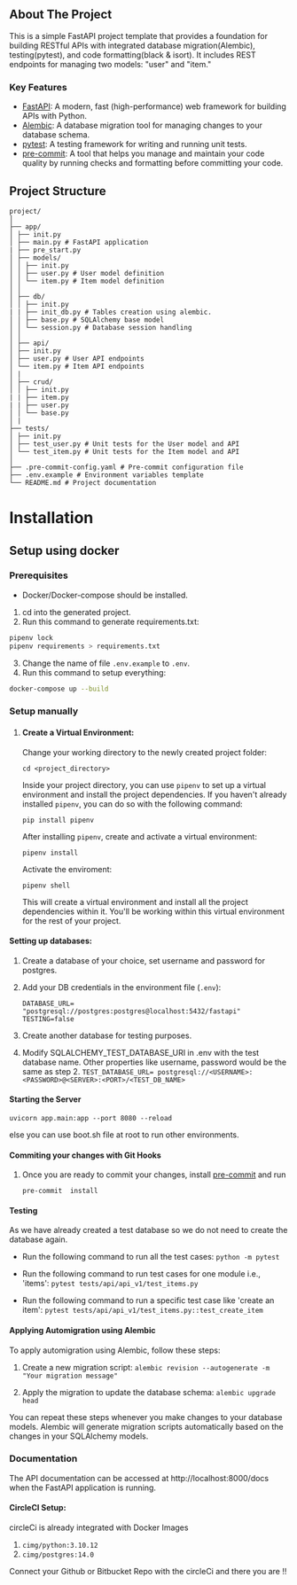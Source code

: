 ## About The Project

This is a simple FastAPI project template that provides a foundation for building RESTful APIs with integrated database migration(Alembic), testing(pytest), and code formatting(black & isort). It includes REST endpoints for managing two models: "user" and "item."


### Key Features
  - [FastAPI](https://fastapi.tiangolo.com/): A modern, fast (high-performance) web framework for building APIs with Python.
  - [Alembic](https://alembic.sqlalchemy.org/en/latest/): A database migration tool for managing changes to your database schema.
  - [pytest](https://docs.pytest.org/en/7.4.x/): A testing framework for writing and running unit tests.
  - [pre-commit](https://pre-commit.com/): A tool that helps you manage and maintain your code quality by running checks and formatting before committing your code.


## Project Structure

```
project/
│
├── app/
│ ├── init.py
│ ├── main.py # FastAPI application
| ├── pre_start.py
│ ├── models/
│ │ ├── init.py
│ │ ├── user.py # User model definition
│ │ └── item.py # Item model definition
│ │
│ ├── db/
│ │ ├── init.py
| | ├── init_db.py # Tables creation using alembic.
│ │ ├── base.py # SQLAlchemy base model
│ │ └── session.py # Database session handling
│ │
│ ├── api/
│ ├── init.py
│ ├── user.py # User API endpoints
│ └── item.py # Item API endpoints
│ |
│ ├── crud/
│ │ ├── init.py
| | ├── item.py
| | ├── user.py
│ │ └── base.py
│ |
├── tests/
│ ├── init.py
│ ├── test_user.py # Unit tests for the User model and API
│ └── test_item.py # Unit tests for the Item model and API
│
├── .pre-commit-config.yaml # Pre-commit configuration file
├── .env.example # Environment variables template
└── README.md # Project documentation
```


# Installation

## Setup using docker

### Prerequisites

 - Docker/Docker-compose should be installed.


1. cd into the generated project.
2. Run this command to generate requirements.txt:
```bash
pipenv lock
pipenv requirements > requirements.txt
```
3. Change the name of file `.env.example` to `.env`.
4. Run this command to setup everything:
```bash
docker-compose up --build
```

### Setup manually

1.  #### Create a Virtual Environment:
    
    Change your working directory to the newly created project folder:
        
    ```
    cd <project_directory>
    ``` 
    
    Inside your project directory, you can use `pipenv` to set up a virtual environment and install the project dependencies. If you haven't already installed `pipenv`, you can do so with the following command:
        
    ```
    pip install pipenv
    ``` 
    After installing `pipenv`, create and activate a virtual environment:
	```
	pipenv install
	```
   
    Activate the enviroment:
	   ```
	pipenv shell 
	   ```
	   This will create a virtual environment and install all the project dependencies within it. You'll be working within this virtual environment for the rest of your project.


#### Setting up databases:

1.  Create a database of your choice, set username and password for postgres.
    
2.  Add your DB credentials in the environment file (`.env`):
    ```
    DATABASE_URL= "postgresql://postgres:postgres@localhost:5432/fastapi"
	TESTING=false
    ```
3.  Create another database for testing purposes.
4.  Modify SQLALCHEMY_TEST_DATABASE_URI in .env with the test database name. Other properties like username, password would be the same as step 2.
    	```
    	TEST_DATABASE_URL= postgresql://<USERNAME>:<PASSWORD>@<SERVER>:<PORT>/<TEST_DB_NAME> 
    	``` 


#### Starting the Server
`uvicorn app.main:app --port 8080 --reload` 

else you can use boot.sh file at root to run other environments.
#### Commiting your changes with Git Hooks

1. Once you are ready to commit your changes, install [pre-commit](https://pre-commit.com/) and run

	```
	pre-commit  install
	```

#### Testing

As we have already created a test database so we do not need to create the database again.

-   Run the following command to run all the test cases:
`python -m pytest` 

-   Run the following command to run test cases for one module i.e., 'items':
`pytest tests/api/api_v1/test_items.py` 

-   Run the following command to run a specific test case like 'create an item':
`pytest tests/api/api_v1/test_items.py::test_create_item` 

#### Applying Automigration using Alembic

To apply automigration using Alembic, follow these steps:

1.  Create a new migration script:
`alembic revision --autogenerate -m "Your migration message"` 


2.  Apply the migration to update the database schema:
`alembic upgrade head` 

You can repeat these steps whenever you make changes to your database models. Alembic will generate migration scripts automatically based on the changes in your SQLAlchemy models.

### Documentation

The API documentation can be accessed at http://localhost:8000/docs when the FastAPI application is running.

#### CircleCI Setup:
circleCi is already integrated with Docker Images 
1. `cimg/python:3.10.12`
2. `cimg/postgres:14.0`

Connect your Github or Bitbucket Repo with the circleCi and there you are !! 



